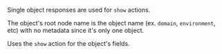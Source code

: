 Single object responses are used for `show` actions.

The object's root node name is the object name (ex. `domain`, `environment`, etc) with no metadata since it's only one object.

Uses the `show` action for the object's fields.
